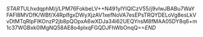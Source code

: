 $START$ULhxdqphM/j/LPM76FokbeLV++N491ylYlQlCzV55/j9vIwJBABu7WaYFAFl8MVDfK/WBf/X4RpIfgxDWyXjzAV1xefNoVA7esEPsTRQYDELoVg8esLkVvDtMTqRlpFlKOnzP2jb8pQOpxA6wXDJa34i62UEQYnsM8fMAA05DY8q6+m1c37WGBxk0IMgNQ58AE8o4plxqFGQDJFhWbOnqQ==$END$